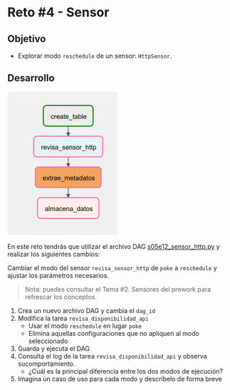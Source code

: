 # Reto #4 - Sensor

## Objetivo

* Explorar modo `reschedule` de un sensor: `HttpSensor`.

## Desarrollo

![image](/Sesion-05/Ejemplo-04/assets/img/sensor_fallido.png)

En este reto tendrás que utilizar el archivo DAG [s05e12_sensor_http.py](Sesion-05/Ejemplo-04/assets/dags/s05e12_sensor_http.py) y realizar los siguientes cambios:

Cambiar el modo del sensor `revisa_sensor_http` de `poke` a `reschedule` y ajustar los parámetros necesarios.

> Nota: puedes consultar el Tema #2. Sensores del prework para refrescar los conceptos.

1. Crea un nuevo archivo DAG y cambia el `dag_id`
2. Modifica la tarea `revisa_disponibilidad_api`
    - Usar el modo `reschedule` en lugar `poke`
    - Elimina aquellas configuraciones que no apliquen al modo seleccionado
3. Guarda y ejecuta el DAG
4. Consulta el log de la tarea `revisa_disponibilidad_api` y observa sucomportamiento.
    - ¿Cuál es la principal diferencia entre los dos modos de ejecución?
5. Imagina un caso de uso para cada modo y descríbelo de forma breve
  